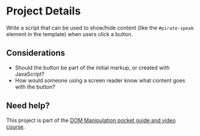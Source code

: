 # Project Details

Write a script that can be used to show/hide content (like the `#pirate-speak`
element in the template) when users click a button.

## Considerations

- Should the button be part of the initial markup, or created with JavaScript?
- How would someone using a screen reader know what content goes with the
button?

## Need help?

This project is part of the [DOM Manipulation pocket guide and video
course](https://vanillajsguides.com/dom-manipulation/).
